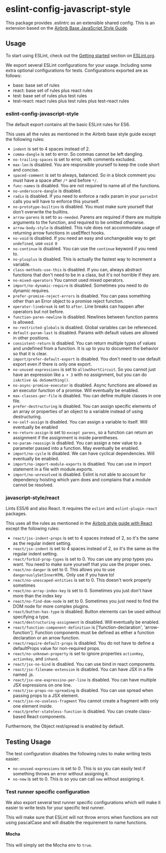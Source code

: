# eslint-config-javascript-style
This package provides .eslintrc as an extensible shared config.
This is an extension based on the [Airbnb Base JavaScript Style Guide](https://github.com/airbnb/javascript).

## Usage
To start using ESLint, check out the [Getting started](http://eslint.org/docs/user-guide/getting-started) section on [ESLint.org](http://eslint.org/).

We export several ESLint configurations for your usage. Including some extra optional configurations for tests. Configurations exported are as follows:

* base: base set of rules
* react: base set of rules plus react rules
* test: base set of rules plus test rules
* test-react: react rules plus test rules plus test-react rules

### eslint-config-javascript-style
The default export contains all the basic ESLint rules for ES6.

This uses all the rules as mentioned in the Airbnb base style guide except the following rules:

* `indent` is set to 4 spaces instead of 2.
* `comma-dangle` is set to error. So commas cannot be left dangling.
* `no-trailing-spaces` is set to error, with comments excluded.
* `max-len` is disabled. You are responsible yourself to keep the code short and concise.
* `spaced-comment` is set to always, balanced. So in a block comment you must have a space after `/*` and before `*/`.
* `func-names` is disabled. You are not required to name all of the functions.
* `no-underscore-dangle` is disabled.
* `radix` is disabled. If you need to enforce a radix param in your `parseInt` calls you will have to enforce this yourself.
* `no-prototype-builtins` is disabled. You must make sure yourself that don't overwrite the builtins.
* `arrow-parens` is set to `as-needed`. Parens are required if there are multiple arguments to the function, and required to be omitted otherwise.
* `arrow-body-style` is disabled. This rule does not accommodate usage of returning arrow functions in useEffect hooks.
* `no-void` is disabled. If you need an easy and unchangeable way to get `undefined`, use `void 0`
* `no-continue` is disabled. You can use the `continue` keyword if you need to.
* `no-plusplus` is disabled. This is actually the fastest way to increment a variable.
* `class-methods-use-this` is disabled. If you can, always abstract functions that don't need to be in a class, but it's not horrible if they are.
* `no-mixed-operators` You cannot used mixed operators.
* `import/no-dynamic-require` is disabled. Sometimes you need to do dynamic requires.
* `prefer-promise-reject-errors` is disabled. You can pass something other than an Error object to a promise reject function.
* `operator-linebreak` is set to `after`. Line breaks can happen after operators but not before.
* `function-paren-newline` is disabled. Newlines between function parens is allowed.
* `no-restricted-globals` is disabled. Global variables can be referenced.
* `default-param-last` is disabled. Params with default values are allowed in other positions.
* `consistent-return` is disabled. You can return multiple types of values and undefined from a function. It is up to you to document the behavior so that it is clear.
* `import/prefer-default-export` is disabled. You don't need to use default export even if there is only one export.
* `no-unused-expressions` is set to `allowShortCircuit`. So you cannot just have an expression like `a + 3` with no assignment, but you can do `isActive && doSomething()`.
* `no-async-promise-executor` is disabled. Async functions are allowed as an executor function of a promise. Will eventually be enabled.
* `max-classes-per-file` is disabled. You can define multiple classes in one file.
* `prefer-destructuring` is disabled. You can assign specific elements of an array or properties of an object to a variable instead of using destructuring.
* `no-self-assign` is disabled. You can assign a variable to itself. Will eventually be enabled
* `no-return-assign` is set to `except parens`, so a function can return an assignment if the assignment is inside parentheses.
* `no-param-reassign` is disabled. You can assign a new value to a parameter passed into a function. May eventually be enabled.
* `import/no-cycle` is disabled. We can have cyclical dependencies. Will eventually be enabled.
* `import/no-import-module-exports` is disabled. You can use in import statement in a file with module.exports.
* `import/no-unresolved` is disabled. Eslint is not able to account for dependency hoisting which yarn does and complains that a module cannot be resolved.

### javascript-style/react
Lints ES5/6 and also React. It requires the `eslint` and `eslint-plugin-react` packages.

This uses all the rules as mentioned in the [Airbnb style guide with React](https://github.com/airbnb/javascript/tree/master/react)
except the following rules:

* `react/jsx-indent-props` is set to 4 spaces instead of 2, so it's the same as the regular indent setting.
* `react/jsx-indent` is set to 4 spaces instead of 2, so it's the same as the regular indent setting.
* `react/forbid-prop-types` is set to 0. You can use any prop types you want. You need to make sure yourself that you use the proper ones.
* `react/no-danger` is set to 0. This allows you to use `dangerouslySetInnerHTML`. Only use if you have to!
* `react/no-unescaped-entities` is set to 0. This doesn't work properly sometimes
* `react/no-array-index-key` is set to 0. Sometimes you just don't have more than the index key
* `react/no-find-dom-node` is set to 0. Sometimes you just need to find the DOM node for more complex plugins.
* `react/button-has-type` is disabled. Button elements can be used without specifying a type.
* `react/destructuring-assignment` is disabled. Will eventually be enabled.
* `react/function-component-definition` is ['function-declaration', 'arrow-function']. Function components must be defined as either a function declaration or an arrow function.
* `react/require-default-props` is disabled. You do not have to define a defaultProps value for non-required props.
* `react/no-unknown-property` is set to ignore properties `actionKey`, `actionkey`, and `inhand`.
* `react/jsx-no-bind` is disabled. You can use bind in react components.
* `react/jsx-filename-extension` is disabled. You can have JSX in a file named .js.
* `react/jsx-one-expressino-per-line` is disabled. You can have multiple JSX expressions on one line.
* `react/jsx-props-no-spreading` is disabled. You can use spread when passing props to a JSX element.
* `react/jsx-no-useless-fragment` You cannot create a fragment with only one element inside.
* `react/prefer-stateless-function` is disabled. You can create class-based React components.

Furthermore, the Object rest/spread is enabled by default.

## Testing Usage
The test configuration disables the following rules to make writing tests easier:

* `no-unused-expressions` is set to 0. This is so you can easily test if something throws an error without assigning it.
* `no-new` is set to 0. This is so you can call `new` without assigning it.

### Test runner specific configuration
We also export several test runner specific configurations which will make it easier to write tests for your specific test runner.

This will make sure that ESLint will not throw errors when functions are not using pascalCase and will disable the requirement to name functions.

#### Mocha
This will simply set the Mocha env to `true`.

